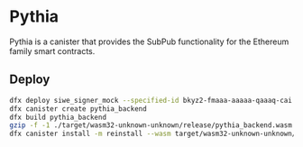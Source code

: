 # Pythia
Pythia is a canister that provides the SubPub functionality for the Ethereum family smart contracts.

## Deploy
```sh
dfx deploy siwe_signer_mock --specified-id bkyz2-fmaaa-aaaaa-qaaaq-cai # or siwe_signer, if it's a production
dfx canister create pythia_backend
dfx build pythia_backend
gzip -f -1 ./target/wasm32-unknown-unknown/release/pythia_backend.wasm
dfx canister install -m reinstall --wasm target/wasm32-unknown-unknown/release/pythia_backend.wasm.gz --argument '(0:nat, "dfx_test_key", principal "bkyz2-fmaaa-aaaaa-qaaaq-cai")' pythia_backend
```